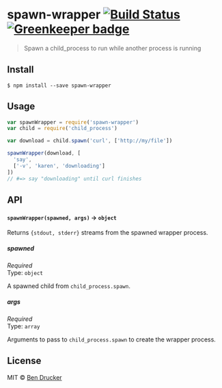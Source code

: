 # spawn-wrapper [![Build Status](https://travis-ci.org/bendrucker/spawn-wrapper.svg?branch=master)](https://travis-ci.org/bendrucker/spawn-wrapper) [![Greenkeeper badge](https://badges.greenkeeper.io/bendrucker/spawn-wrapper.svg)](https://greenkeeper.io/)

> Spawn a child_process to run while another process is running


## Install

```
$ npm install --save spawn-wrapper
```


## Usage

```js
var spawnWrapper = require('spawn-wrapper')
var child = require('child_process')

var download = child.spawn('curl', ['http://my/file'])

spawnWrapper(download, [
  'say',
  ['-v', 'karen', 'downloading']
])
// #=> say "downloading" until curl finishes
```

## API

#### `spawnWrapper(spawned, args)` -> `object`

Returns `{stdout, stderr}` streams from the spawned wrapper process.

##### spawned

*Required*  
Type: `object`

A spawned child from `child_process.spawn`.

##### args

*Required*  
Type: `array`

Arguments to pass to `child_process.spawn` to create the wrapper process.


## License

MIT © [Ben Drucker](http://bendrucker.me)
